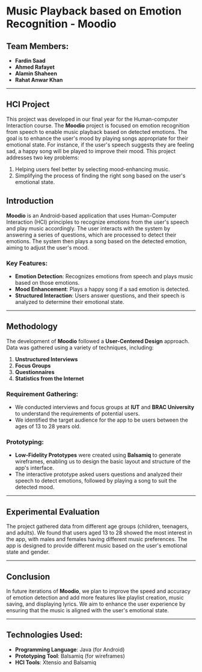 # Music Playback based on Emotion Recognition - Moodio

## Team Members:
- **Fardin Saad** 
- **Ahmed Rafayet** 
- **Alamin Shaheen** 
- **Rahat Anwar Khan** 

---

## HCI Project
This project was developed in our final year for the Human-computer Interaction course. The **Moodio** project is focused on emotion recognition from speech to enable music playback based on detected emotions. The goal is to enhance the user's mood by playing songs appropriate for their emotional state. For instance, if the user's speech suggests they are feeling sad, a happy song will be played to improve their mood. This project addresses two key problems:
1. Helping users feel better by selecting mood-enhancing music.
2. Simplifying the process of finding the right song based on the user's emotional state.

## Introduction
**Moodio** is an Android-based application that uses Human-Computer Interaction (HCI) principles to recognize emotions from the user's speech and play music accordingly. The user interacts with the system by answering a series of questions, which are processed to detect their emotions. The system then plays a song based on the detected emotion, aiming to adjust the user's mood.

### Key Features:
- **Emotion Detection**: Recognizes emotions from speech and plays music based on those emotions.
- **Mood Enhancement**: Plays a happy song if a sad emotion is detected.
- **Structured Interaction**: Users answer questions, and their speech is analyzed to determine their emotional state.

---

## Methodology
The development of **Moodio** followed a **User-Centered Design** approach. Data was gathered using a variety of techniques, including:
1. **Unstructured Interviews**
2. **Focus Groups**
3. **Questionnaires**
4. **Statistics from the Internet**

### Requirement Gathering:
- We conducted interviews and focus groups at **IUT** and **BRAC University** to understand the requirements of potential users.
- We identified the target audience for the app to be users between the ages of 13 to 28 years old.

### Prototyping:
- **Low-Fidelity Prototypes** were created using **Balsamiq** to generate wireframes, enabling us to design the basic layout and structure of the app's interface.
- The interactive prototype asked users questions and analyzed their speech to detect emotions, followed by playing a song to suit the detected mood.

---

## Experimental Evaluation
The project gathered data from different age groups (children, teenagers, and adults). We found that users aged 13 to 28 showed the most interest in the app, with males and females having different music preferences. The app is designed to provide different music based on the user's emotional state and gender.

---

## Conclusion
In future iterations of **Moodio**, we plan to improve the speed and accuracy of emotion detection and add more features like playlist creation, music saving, and displaying lyrics. We aim to enhance the user experience by ensuring that the music is aligned with the user's emotional state.

---

## Technologies Used:
- **Programming Language**: Java (for Android)
- **Prototyping Tool**: Balsamiq (for wireframes)
- **HCI Tools**: Xtensio and Balsamiq

